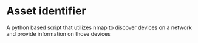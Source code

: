 # Asset identifier
A python based script that utilizes nmap to discover devices on a network and provide information on those devices
